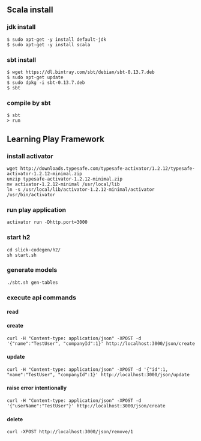 ## Scala install
### jdk install
```
$ sudo apt-get -y install default-jdk
$ sudo apt-get -y install scala
```

### sbt install
```
$ wget https://dl.bintray.com/sbt/debian/sbt-0.13.7.deb
$ sudo apt-get update
$ sudo dpkg -i sbt-0.13.7.deb
$ sbt
```

### compile by sbt
```
$ sbt
> run
```

## Learning Play Framework

### install activator
```
wget http://downloads.typesafe.com/typesafe-activator/1.2.12/typesafe-activator-1.2.12-minimal.zip
unzip typesafe-activator-1.2.12-minimal.zip
mv activator-1.2.12-minimal /usr/local/lib
ln -s /usr/local/lib/activator-1.2.12-minimal/activator /usr/bin/activator
```

### run play application
```
activator run -Dhttp.port=3000
```

### start h2
```
cd slick-codegen/h2/
sh start.sh
```

### generate models
```
./sbt.sh gen-tables
```

### execute api commands
#### read
#### create
```
curl -H "Content-type: application/json" -XPOST -d '{"name":"TestUser", "companyId":1}' http://localhost:3000/json/create
```
#### update
```
curl -H "Content-type: application/json" -XPOST -d '{"id":1, "name":"TestUser", "companyId":1}' http://localhost:3000/json/update
```
#### raise error intentionally
```
curl -H "Content-type: application/json" -XPOST -d '{"userName":"TestUser"}' http://localhost:3000/json/create
```
#### delete
```
curl -XPOST http://localhost:3000/json/remove/1
```
